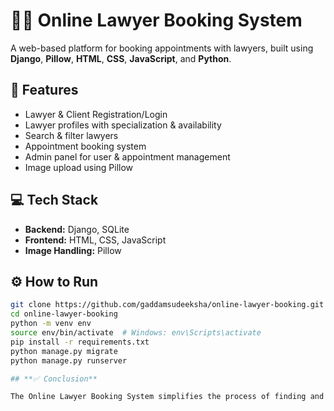 # 🧑‍⚖️ Online Lawyer Booking System

A web-based platform for booking appointments with lawyers, built using **Django**, **Pillow**, **HTML**, **CSS**, **JavaScript**, and **Python**.

## 🚀 Features
- Lawyer & Client Registration/Login
- Lawyer profiles with specialization & availability
- Search & filter lawyers
- Appointment booking system
- Admin panel for user & appointment management
- Image upload using Pillow

## 💻 Tech Stack
- **Backend:** Django, SQLite
- **Frontend:** HTML, CSS, JavaScript
- **Image Handling:** Pillow

## ⚙️ How to Run
```bash
git clone https://github.com/gaddamsudeeksha/online-lawyer-booking.git
cd online-lawyer-booking
python -m venv env
source env/bin/activate  # Windows: env\Scripts\activate
pip install -r requirements.txt
python manage.py migrate
python manage.py runserver

## **✅ Conclusion**

The Online Lawyer Booking System simplifies the process of finding and booking legal services. With features like secure login, lawyer filtering, and appointment scheduling, the platform aims to bridge the gap between clients and legal professionals. Future enhancements will further improve usability, automation, and accessibility.
